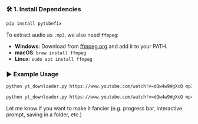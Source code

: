 ### 🛠 1. Install Dependencies

```bash
pip install pytubefix
```

To extract audio as `.mp3`, we also need `ffmpeg`:

* **Windows**: Download from [ffmpeg.org](https://ffmpeg.org/) and add it to your PATH.
* **macOS**: `brew install ffmpeg`
* **Linux**: `sudo apt install ffmpeg`


### ▶️ Example Usage

```bash
python yt_downloader.py https://www.youtube.com/watch?v=dQw4w9WgXcQ mp3
```

```bash
python yt_downloader.py https://www.youtube.com/watch?v=dQw4w9WgXcQ mp4
```

Let me know if you want to make it fancier (e.g. progress bar, interactive prompt, saving in a folder, etc.)
